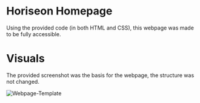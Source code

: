 # Horiseon Homepage

Using the provided code (in both HTML and CSS), this webpage was made to be fully accessible.

# Visuals

The provided screenshot was the basis for the webpage, the structure was not changed.

![Webpage-Template](C:\Users\kevin\Downloads\01-html-css-git-homework-demo.png)
